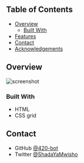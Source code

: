 
## Table of Contents

- [Overview](#overview)
  - [Built With](#built-with)
- [Features](#features)
- [Contact](#contact)
- [Acknowledgements](#acknowledgements)

<!-- OVERVIEW -->

## Overview

![screenshot](/404-not-found-master/screenshot/desktop.png)

### Built With


- HTML
- CSS grid


## Contact

- GitHub [@420-bot](https://{github.com/420-bot})
- Twitter [@ShadaYaMwisho](https://{twitter.com/ShadaYaMwisho})
